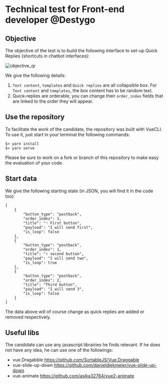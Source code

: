 # Technical test for Front-end developer @Destygo

## Objective

The objective of the test is to build the following interface to set-up Quick Replies (shortcuts in chatbot interfaces):

![objective_qr](https://s3.eu-central-1.amazonaws.com/destygo-public/assets/img/images/QuickRepliesObjective.jpg)

We give the following details:
1. `Text content`, `templates` and `Quick replies` are all collapsible box. For `Text content` and `templates`, the box content has to be random text.
2. Quick-replies are orderable, you can change their `order_index` fields that are linked to the order they will appear.

## Use the repository

To facilitate the work of the candidate, the repository was built with VueCLI. To use it, just start in your terminal the following commands:
```
$> yarn install
$> yarn serve
```

Please be sure to work on a fork or branch of this repository to make easy the evaluation of your code.

## Start data

We give the following starting state (in JSON, you will find it in the code too):
```
[
    {
        "button_type": "postback",
        "order_index": 1,
        "title": "☝️ First button",
        "payload": "I will send first",
        "is_loop": false
    },
    {
        "button_type": "postback",
        "order_index": 1,
        "title": "✌️ second button",
        "payload": "I will send two",
        "is_loop": true
    },
    {
        "button_type": "postback",
        "order_index": 2,
        "title": "Third button",
        "payload": "I will send 3",
        "is_loop": false
    }
]
```

The data above will of course change as quick replies are added or removed respectively.

## Useful libs

The candidate can use any javascript librairies he finds relevant. If he does not have any idea, he can use one of the followings:
- vue.Dragabble https://github.com/SortableJS/Vue.Draggable
- vue-slide-up-down https://github.com/danieldiekmeier/vue-slide-up-down
- vue-animate https://github.com/asika32764/vue2-animate
